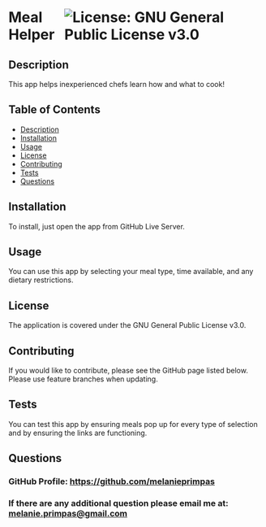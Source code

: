 # <div style="display: flex; justify-content: space-between;"><div>Meal Helper</div><div>![License: GNU General Public License v3.0](https://img.shields.io/badge/License-GNU_General_Public_License_v3.0-green)</div></div>
## Description 
This app helps inexperienced chefs learn how and what to cook! 

## Table of Contents
- [Description](#description)
- [Installation](#installation)
- [Usage](#usage)
- [License](#license)
- [Contributing](#contributing)
- [Tests](#tests)
- [Questions](#questions)

## Installation 

To install, just open the app from GitHub Live Server. 

## Usage 

You can use this app by selecting your meal type, time available, and any dietary restrictions.  
 
## License 

The application is covered under the GNU General Public License v3.0. 

##  Contributing 

If you would like to contribute, please see the GitHub page listed below. Please use feature branches when updating. 

## Tests 

You can test this app by ensuring meals pop up for every type of selection and by ensuring the links are functioning. 

## Questions 

### GitHub Profile: https://github.com/melanieprimpas 

### If there are any additional question please email me at: melanie.primpas@gmail.com